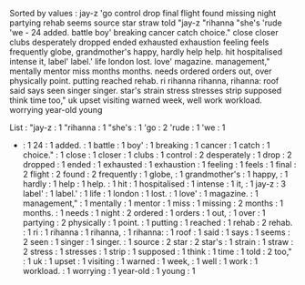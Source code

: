 Sorted by values :
jay-z 'go control drop final flight found missing night partying rehab seems source star straw told "jay-z "rihanna "she's 'rude 'we - 24 added. battle boy' breaking cancer catch choice." close closer clubs desperately dropped ended exhausted exhaustion feeling feels frequently globe, grandmother's happy, hardly help help. hit hospitalised intense it, label' label.' life london lost. love' magazine. management," mentally mentor miss months months. needs ordered orders out, over physically point. putting reached rehab. ri rihanna rihanna, rihanna: roof said says seen singer singer. star's strain stress stresses strip supposed think time too," uk upset visiting warned week, well work workload. worrying year-old young 

List :
"jay-z : 1
"rihanna : 1
"she's : 1
'go : 2
'rude : 1
'we : 1
- : 1
24 : 1
added. : 1
battle : 1
boy' : 1
breaking : 1
cancer : 1
catch : 1
choice." : 1
close : 1
closer : 1
clubs : 1
control : 2
desperately : 1
drop : 2
dropped : 1
ended : 1
exhausted : 1
exhaustion : 1
feeling : 1
feels : 1
final : 2
flight : 2
found : 2
frequently : 1
globe, : 1
grandmother's : 1
happy, : 1
hardly : 1
help : 1
help. : 1
hit : 1
hospitalised : 1
intense : 1
it, : 1
jay-z : 3
label' : 1
label.' : 1
life : 1
london : 1
lost. : 1
love' : 1
magazine. : 1
management," : 1
mentally : 1
mentor : 1
miss : 1
missing : 2
months : 1
months. : 1
needs : 1
night : 2
ordered : 1
orders : 1
out, : 1
over : 1
partying : 2
physically : 1
point. : 1
putting : 1
reached : 1
rehab : 2
rehab. : 1
ri : 1
rihanna : 1
rihanna, : 1
rihanna: : 1
roof : 1
said : 1
says : 1
seems : 2
seen : 1
singer : 1
singer. : 1
source : 2
star : 2
star's : 1
strain : 1
straw : 2
stress : 1
stresses : 1
strip : 1
supposed : 1
think : 1
time : 1
told : 2
too," : 1
uk : 1
upset : 1
visiting : 1
warned : 1
week, : 1
well : 1
work : 1
workload. : 1
worrying : 1
year-old : 1
young : 1
